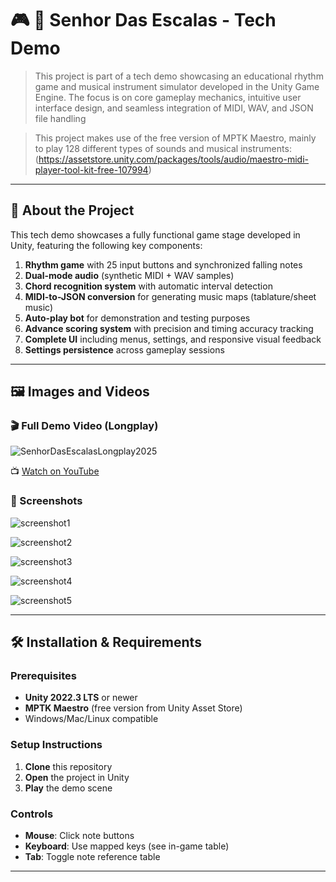 # 🎮 🎵 Senhor Das Escalas - Tech Demo

> This project is part of a tech demo showcasing an educational rhythm game and musical instrument simulator developed in the Unity Game Engine. The focus is on core gameplay mechanics, intuitive user interface design, and seamless integration of MIDI, WAV, and JSON file handling

>This project makes use of the free version of MPTK Maestro, mainly to play 128 different types of sounds and musical instruments:  
(https://assetstore.unity.com/packages/tools/audio/maestro-midi-player-tool-kit-free-107994)

---

## 📌 About the Project

This tech demo showcases a fully functional game stage developed in Unity, featuring the following key components:

1. **Rhythm game** with 25 input buttons and synchronized falling notes
2. **Dual-mode audio** (synthetic MIDI + WAV samples)
3. **Chord recognition system** with automatic interval detection
4. **MIDI-to-JSON conversion** for generating music maps (tablature/sheet music)
5. **Auto-play bot** for demonstration and testing purposes
6. **Advance scoring system** with precision and timing accuracy tracking
7. **Complete UI** including menus, settings, and responsive visual feedback
8. **Settings persistence** across gameplay sessions

---

## 🖼️ Images and Videos

### 🎬 Full Demo Video (Longplay)
![SenhorDasEscalasLongplay2025](https://github.com/user-attachments/assets/26ddf068-94a6-47d3-a61f-89c7f3fbe587)

📺 [Watch on YouTube](https://youtu.be/MMkvgFScvVA)

### 🧩 Screenshots

 ![screenshot1](screenshots/scene1gameplay.png)

 ![screenshot2](screenshots/scene1keycodes.png)

 ![screenshot3](screenshots/scene1gameover2.png)

 ![screenshot4](screenshots/extrastageEVA.png)
 
 ![screenshot5](screenshots/Credits.png) 


---

## 🛠️ Installation & Requirements

### Prerequisites
- **Unity 2022.3 LTS** or newer
- **MPTK Maestro** (free version from Unity Asset Store)
- Windows/Mac/Linux compatible

### Setup Instructions
1. **Clone** this repository
2. **Open** the project in Unity
3. **Play** the demo scene

### Controls
- **Mouse**: Click note buttons
- **Keyboard**: Use mapped keys (see in-game table)
- **Tab**: Toggle note reference table

---


